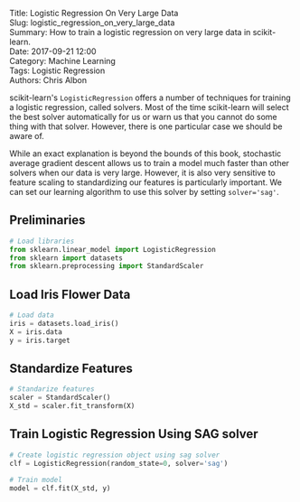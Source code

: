 Title: Logistic Regression On Very Large Data  
Slug: logistic_regression_on_very_large_data  
Summary: How to train a logistic regression on very large data in scikit-learn.  
Date: 2017-09-21 12:00  
Category: Machine Learning  
Tags: Logistic Regression  
Authors: Chris Albon  

scikit-learn's `LogisticRegression` offers a number of techniques for training a logistic regression, called solvers. Most of the time scikit-learn will select the best solver automatically for us or warn us that you cannot do some thing with that solver. However, there is one particular case we should be aware of. 

While an exact explanation is beyond the bounds of this book, stochastic average gradient descent allows us to train a model much faster than other solvers when our data is very large. However, it is also very sensitive to feature scaling to standardizing our features is particularly important. We can set our learning algorithm to use this solver by setting `solver='sag'`.

## Preliminaries


```python
# Load libraries
from sklearn.linear_model import LogisticRegression
from sklearn import datasets
from sklearn.preprocessing import StandardScaler
```

## Load Iris Flower Data


```python
# Load data
iris = datasets.load_iris()
X = iris.data
y = iris.target
```

## Standardize Features


```python
# Standarize features
scaler = StandardScaler()
X_std = scaler.fit_transform(X)
```

## Train Logistic Regression Using SAG solver


```python
# Create logistic regression object using sag solver
clf = LogisticRegression(random_state=0, solver='sag')

# Train model
model = clf.fit(X_std, y)
```

